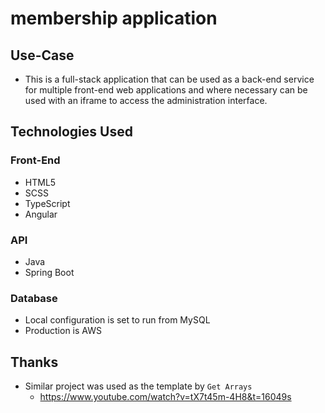 # membership application

## Use-Case
- This is a full-stack application that can be used as a back-end service for multiple front-end web applications and where necessary can be used with an iframe to access the administration interface.

## Technologies Used

### Front-End
- HTML5
- SCSS
- TypeScript
- Angular
### API
- Java
- Spring Boot

### Database
- Local configuration is set to run from MySQL
- Production is AWS

## Thanks
- Similar project was used as the template by `Get Arrays`
	- https://www.youtube.com/watch?v=tX7t45m-4H8&t=16049s

